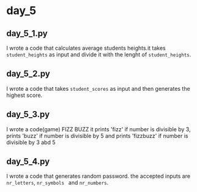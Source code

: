 # day_5

## day_5_1.py

I wrote a code that calculates average students heights.it takes `student_heights` as input and divide it with the lenght of `student_heights`.

## day_5_2.py

I wrote a code that takes `student_scores` as input and then generates the highest score.

## day_5_3.py

I wrote a code(game) FIZZ BUZZ it prints 'fizz' if number is divisible by 3, prints 'buzz' if number is divisible by 5 and prints 'fizzbuzz' if number is divisible by 3 abd 5

## day_5_4.py

I wrote a code that generates random password. the accepted inputs are `nr_letters`, `nr_symbols ` and `nr_numbers`.


